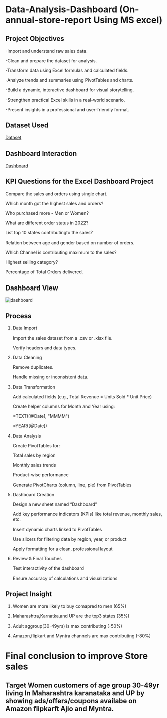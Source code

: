 # Data-Analysis-Dashboard (On-annual-store-report Using MS excel)
## Project Objectives
-Import and understand raw sales data.

-Clean and prepare the dataset for analysis.

-Transform data using Excel formulas and calculated fields.

-Analyze trends and summaries using PivotTables and charts.

-Build a dynamic, interactive dashboard for visual storytelling.

-Strengthen practical Excel skills in a real-world scenario.

-Present insights in a professional and user-friendly format.

## Dataset Used 
 <a href="https://github.com/meghauppadka-ai/Data-Analysis-Dashboard-On_Annual-Store-Report/blob/main/Store%20Data%20Analysis%20(1).xlsx">Dataset</a>
 
## Dashboard Interaction 
<a href="https://github.com/meghauppadka-ai/Data-Analysis-Dashboard-On_Annual-Store-Report/blob/main/dashboard.jpeg">Dashboard</a>

## KPI Questions for the Excel Dashboard Project

Compare the sales and orders using single chart.

Which month got the highest sales and orders?

Who purchased more - Men or Women?

What are different order status in 2022?

List top 10 states contributingto the sales?

Relation between age and gender based on number of orders.

Which Channel is contributing maximum to the sales?

Highest selling category?

Percentage of Total Orders delivered.

## Dashboard View
![dashboard](https://github.com/user-attachments/assets/af5ce85b-f6e8-40ac-ba15-35cde5865f0a)

## Process
 1. Data Import

    Import the sales dataset from a .csv or .xlsx file.

    Verify headers and data types.

2. Data Cleaning

   Remove duplicates.

   Handle missing or inconsistent data.

3. Data Transformation

   Add calculated fields (e.g., Total Revenue = Units Sold * Unit Price)

   Create helper columns for Month and Year using:

   =TEXT([@Date], "MMMM")

   =YEAR([@Date])

4. Data Analysis

   Create PivotTables for:

   Total sales by region

   Monthly sales trends

   Product-wise performance

   Generate PivotCharts (column, line, pie) from PivotTables

5. Dashboard Creation

   Design a new sheet named “Dashboard”

   Add key performance indicators (KPIs) like total revenue, monthly sales, etc.

   Insert dynamic charts linked to PivotTables

   Use slicers for filtering data by region, year, or product

   Apply formatting for a clean, professional layout

6. Review & Final Touches

   Test interactivity of the dashboard

   Ensure accuracy of calculations and visualizations 

## Project Insight  

1. Women are more likely to buy comapred to men (65%) 

2. Maharashtra,Karnatka,and UP are the top3 states (35%)

3. Adult aggroup(30-49yrs) is max contributing (-50%)

4. Amazon,flipkart and Myntra channels are max contributing (-80%)

# Final conclusion to improve Store sales
   
## Target Women customers of age group 30-49yr living In Maharashtra karanataka and UP by showing ads/offers/coupons availabe on Amazon flipkarft Ajio and Myntra.
